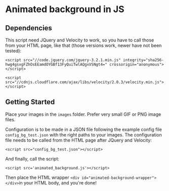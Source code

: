 # Animated background in JS


## Dependencies

This script need JQuery and Velocity to work, so you have to call those from your HTML page, like that (those versions work, newer have not been tested):

```
<script src="//code.jquery.com/jquery-3.2.1.min.js" integrity="sha256-hwg4gsxgFZhOsEEamdOYGBf13FyQuiTwlAQgxVSNgt4=" crossorigin="anonymous"></script>
```

```
<script src="//cdnjs.cloudflare.com/ajax/libs/velocity/2.0.3/velocity.min.js"></script>
```

## Getting Started

Place your images in the `images` folder. Prefer very small GIF or PNG image files.

Configuration is to be made in a JSON file following the example config file `config_bg_test.json` with the right paths to your images.
The configuration file needs to be called from the HTML page after JQuery and Velocity:

```
<script src="config_bg_test.json"></script>
```
And finally, call the script:

```
<script src='animated_background.js'></script>
```

Then place the HTML wrapper `<div id="animated-background-wrapper"></div>`in your HTML body, and you're done!
